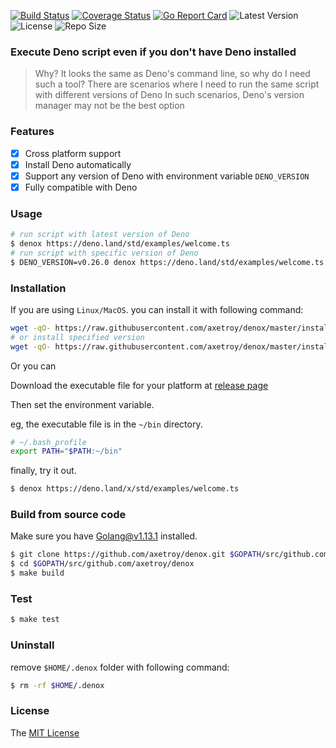 [![Build Status](https://github.com/axetroy/denox/workflows/ci/badge.svg)](https://github.com/axetroy/denox/actions)
[![Coverage Status](https://coveralls.io/repos/github/axetroy/denox/badge.svg?branch=master)](https://coveralls.io/github/axetroy/denox?branch=master)
[![Go Report Card](https://goreportcard.com/badge/github.com/axetroy/denox)](https://goreportcard.com/report/github.com/axetroy/denox)
![Latest Version](https://img.shields.io/github/v/release/axetroy/denox.svg)
![License](https://img.shields.io/github/license/axetroy/denox.svg)
![Repo Size](https://img.shields.io/github/repo-size/axetroy/denox.svg)

### Execute Deno script even if you don't have Deno installed

> Why? It looks the same as Deno's command line, so why do I need such a tool?
> There are scenarios where I need to run the same script with different versions of Deno
> In such scenarios, Deno's version manager may not be the best option

### Features

- [x] Cross platform support
- [x] Install Deno automatically
- [x] Support any version of Deno with environment variable `DENO_VERSION`
- [x] Fully compatible with Deno

### Usage

```bash
# run script with latest version of Deno
$ denox https://deno.land/std/examples/welcome.ts
# run script with specific version of Deno
$ DENO_VERSION=v0.26.0 denox https://deno.land/std/examples/welcome.ts
```

### Installation

If you are using `Linux/MacOS`. you can install it with following command:

```bash
wget -qO- https://raw.githubusercontent.com/axetroy/denox/master/install.sh | bash
# or install specified version
wget -qO- https://raw.githubusercontent.com/axetroy/denox/master/install.sh | bash -s v0.1.1
```

Or you can

Download the executable file for your platform at [release page](https://github.com/axetroy/denox/releases)

Then set the environment variable.

eg, the executable file is in the `~/bin` directory.

```bash
# ~/.bash_profile
export PATH="$PATH:~/bin"
```

finally, try it out.

```bash
$ denox https://deno.land/x/std/examples/welcome.ts
```

### Build from source code

Make sure you have Golang@v1.13.1 installed.

```bash
$ git clone https://github.com/axetroy/denox.git $GOPATH/src/github.com/axetroy/denox
$ cd $GOPATH/src/github.com/axetroy/denox
$ make build
```

### Test

```bash
$ make test
```

### Uninstall

remove `$HOME/.denox` folder with following command:

```bash
$ rm -rf $HOME/.denox
```

### License

The [MIT License](LICENSE)